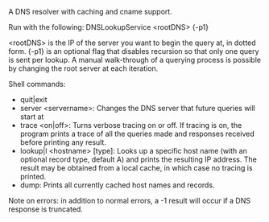 A DNS resolver with caching and cname support.

Run with the following: 
DNSLookupService \<rootDNS\> {-p1}

\<rootDNS\> is the IP of the server you want to begin the query at, in dotted form.
{-p1} is an optional flag that disables recursion so that only one query is sent per lookup.
A manual walk-through of a querying process is possible by changing the root server at each iteration. 


Shell commands: 

  - quit|exit
  - server \<servername\>: Changes the DNS server that future queries will start at
  - trace \<on|off\>: Turns verbose tracing on or off. If tracing is on, the program prints a 
    trace of all the queries made and responses received before printing any result.
  - lookup|l \<hostname\> \[type\]: Looks up a specific host name (with an optional record type, default A) and 
    prints the resulting IP address. The result may be obtained from a local cache, 
	in which case no tracing is printed.
  - dump: Prints all currently cached host names and records.

Note on errors: in addition to normal errors, a -1 result will occur if a DNS response is truncated. 
